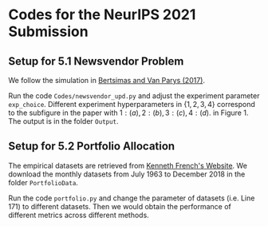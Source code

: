 # Codes for the NeurIPS 2021 Submission
## Setup for 5.1 Newsvendor Problem
We follow the simulation in [Bertsimas and Van Parys (2017)](https://arxiv.org/abs/1711.09974). 

Run the code ``Codes/newsvendor_upd.py`` and adjust the experiment parameter ``exp_choice``. Different experiment hyperparameters in $\{1,2,3,4\}$ correspond to the subfigure in the paper with $1:(a), 2:(b), 3:(c), 4:(d).$ in Figure 1. The output is in the folder ``Output``.

## Setup for 5.2 Portfolio Allocation
The empirical datasets are retrieved from [Kenneth French's Website](http://mba.tuck.dartmouth.edu/pages/faculty/ken.french/data_library.html). We download the monthly datasets from July 1963 to December 2018 in the folder ``PortfolioData``.  

Run the code ``portfolio.py`` and change the parameter of datasets (i.e. Line 171) to different datasets. Then we would obtain the performance of different metrics across different methods.